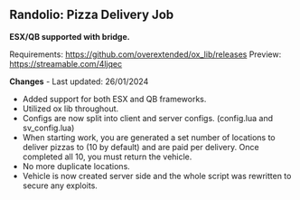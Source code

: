 ## Randolio: Pizza Delivery Job

**ESX/QB supported with bridge.**

Requirements: https://github.com/overextended/ox_lib/releases
Preview: https://streamable.com/4ljqec

**Changes** - Last updated: 26/01/2024

* Added support for both ESX and QB frameworks.
* Utilized ox lib throughout.
* Configs are now split into client and server configs. (config.lua and sv_config.lua)
* When starting work, you are generated a set number of locations to deliver pizzas to (10 by default) and are paid per delivery. Once completed all 10, you must return the vehicle.
* No more duplicate locations.
* Vehicle is now created server side and the whole script was rewritten to secure any exploits.
